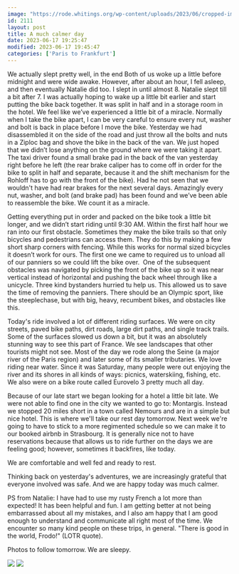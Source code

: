 ```yaml
---
image: "https://rode.whitings.org/wp-content/uploads/2023/06/cropped-img_2840.jpg"
id: 2111
layout: post
title: A much calmer day
date: 2023-06-17 19:25:47
modified: 2023-06-17 19:45:47
categories: ['Paris to Frankfurt']
---
```



 We actually slept pretty well, in the end Both of us woke up a little before midnight and were wide awake. However, after about an hour, I fell asleep, and then eventually Natalie did too. I slept in until almost 8. Natalie slept till a bit after 7. I was actually hoping to wake up a little bit earlier and start putting the bike back together. It was split in half and in a storage room in the hotel. We feel like we’ve experienced a little bit of a miracle. Normally when I take the bike apart, I can be very careful to ensure every nut, washer and bolt is back in place before I move the bike. Yesterday we had disassembled it on the side of the road and just throw all the bolts and nuts in a Ziploc bag and shove the bike in the back of the van. We just hoped that we didn’t lose anything on the ground where we were taking it apart. The taxi driver found a small brake pad in the back of the van yesterday right before he left (the rear brake caliper has to come off in order for the bike to split in half and separate, because it and the shift mechanism for the Rohloff has to go with the front of the bike). Had he not seen that we wouldn't have had rear brakes for the next several days. Amazingly every nut, washer, and bolt (and brake pad) has been found and we’ve been able to reassemble the bike. We count it as a miracle.




Getting everything put in order and packed on the bike took a little bit longer, and we didn’t start riding until 9:30 AM. Within the first half hour we ran into our first obstacle. Sometimes they make the bike trails so that only bicycles and pedestrians can access them. They do this by making a few short sharp corners with fencing. While this works for normal sized bicycles it doesn’t work for ours. The first one we came to required us to unload all of our panniers so we could lift the bike over.  One of the subsequent obstacles was navigated by picking the front of the bike up so it was near vertical instead of horizontal and pushing the back wheel through like a unicycle. Three kind bystanders hurried tu help us. This allowed us to save the time of removing the panniers. There should be an Olympic sport, like the steeplechase, but with big, heavy, recumbent bikes, and obstacles like this.




Today's ride involved a lot of different riding surfaces. We were on city streets, paved bike paths, dirt roads, large dirt paths, and single track trails. Some of the surfaces slowed us down a bit, but it was an absolutely stunning way to see this part of France. We see landscapes that other tourists might not see. Most of the day we rode along the Seine (a major river of the Paris region) and later some of its smaller tributaries. We love riding near water. Since it was Saturday, many people were out enjoying the river and its shores in all kinds of ways: picnics, waterskiing, fishing, etc. We also were on a bike route called Eurovelo 3 pretty much all day. 




Because of our late start we began looking for a hotel a little bit late. We were not able to find one in the city we wanted to go to: Montargis. Instead we stopped 20 miles short in a town called Nemours and are in a simple but nice hotel. This is where we'll take our rest day tomorrow. Next week we're going to have to stick to a more regimented schedule so we can make it to our booked airbnb in Strasbourg. It is generally nice not to have reservations because that allows us to ride further on the days we are feeling good; however, sometimes it backfires, like today.




We are comfortable and well fed and ready to rest.




Thinking back on yesterday's adventures, we are increasingly grateful that everyone involved was safe. And we are happy today was much calmer.




PS from Natalie: I have had to use my rusty French a lot more than expected! It has been helpful and fun. I am getting better at not being embarrassed about all my mistakes, and I also am happy that I am good enough to understand and communicate all right most of the time. We encounter so many kind people on these trips, in general. "There is good in the world, Frodo!" (LOTR quote). 




Photos to follow tomorrow. We are sleepy.




<!-- Auto-inserted images -->
![](https://rode.whitings.org/wp-content/uploads/2023/06/cropped-img_2840.jpg)
![](https://rode.whitings.org/wp-content/uploads/2023/06/img_2840.jpg)
